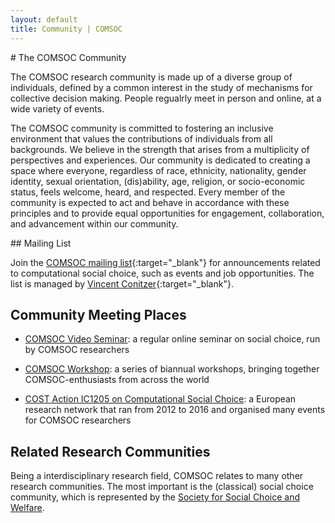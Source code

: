 ```yaml
---
layout: default
title: Community | COMSOC
---
```


<section markdown="1">
# The COMSOC Community

The COMSOC research community is made up of a diverse group of individuals, 
defined by a common interest in the study of mechanisms for collective decision making. 
People regualrly meet in person and online, at a wide variety of events.

The COMSOC community is committed to fostering an inclusive environment that values 
the contributions of individuals from all backgrounds. We believe in the strength that arises from 
a multiplicity of perspectives and experiences. Our community is dedicated to creating a space
where everyone, regardless of race, ethnicity, nationality, gender identity, sexual orientation, 
(dis)ability, age, religion, or socio-economic status, feels welcome, heard, and respected. 
Every member of the community is expected to act and behave in accordance with these principles and 
to provide equal opportunities for engagement, collaboration, and advancement within our community.

</section>

<section markdown="1">
## Mailing List

Join the [COMSOC mailing list](https://lists.duke.edu/sympa/info/comsoc){:target="_blank"} for announcements related to computational social choice, such as events and job opportunities. The list is managed by [Vincent Conitzer](https://www.cs.cmu.edu/~conitzer/){:target="_blank"}.
</section>

<section markdown="1">

## Community Meeting Places

- [COMSOC Video Seminar](video-seminar): a regular online seminar on social choice,
  run by COMSOC researchers

- [COMSOC Workshop](workshops): a series of biannual workshops,
  bringing together COMSOC-enthusiasts from across the world

- [COST Action IC1205 on Computational Social Choice](https://archive.illc.uva.nl/COST-IC1205/):
  a European research network that ran from 2012 to 2016 and organised many events for COMSOC researchers

</section>

<section markdown="1">

## Related Research Communities

Being a interdisciplinary research field, COMSOC relates to many other research communities.
The most important is the (classical) social choice community, which is represented by the 
[Society for Social Choice and Welfare](https://scwsociety.org/).

</section>
